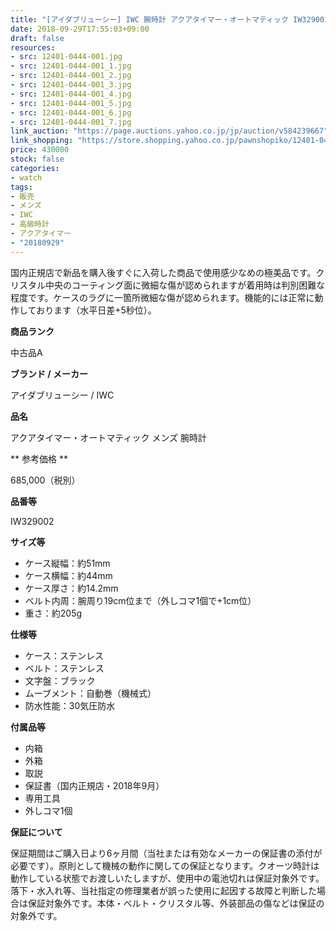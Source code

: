 ```yaml
---
title: "[アイダブリューシー] IWC 腕時計 アクアタイマー・オートマティック IW329002 メンズ 美品"
date: 2018-09-29T17:55:03+09:00
draft: false
resources:
- src: 12401-0444-001.jpg
- src: 12401-0444-001_1.jpg
- src: 12401-0444-001_2.jpg
- src: 12401-0444-001_3.jpg
- src: 12401-0444-001_4.jpg
- src: 12401-0444-001_5.jpg
- src: 12401-0444-001_6.jpg
- src: 12401-0444-001_7.jpg
link_auction: "https://page.auctions.yahoo.co.jp/jp/auction/v584239667"
link_shopping: "https://store.shopping.yahoo.co.jp/pawnshopiko/12401-0444-001.html"
price: 430000
stock: false
categories:
- watch
tags:
- 販売
- メンズ
- IWC
- 高級時計
- アクアタイマー
- "20180929"
---
```

国内正規店で新品を購入後すぐに入荷した商品で使用感少なめの極美品です。クリスタル中央のコーティング面に微細な傷が認められますが着用時は判別困難な程度です。ケースのラグに一箇所微細な傷が認められます。機能的には正常に動作しております（水平日差+5秒位）。

**商品ランク**

中古品A

**ブランド / メーカー**

アイダブリューシー / IWC

**品名**

アクアタイマー・オートマティック メンズ 腕時計

** 参考価格 **

685,000（税別）

**品番等**

IW329002

**サイズ等**

- ケース縦幅：約51mm
- ケース横幅：約44mm
- ケース厚さ：約14.2mm
- ベルト内周：腕周り19cm位まで（外しコマ1個で+1cm位）
- 重さ：約205g

**仕様等**

- ケース：ステンレス
- ベルト：ステンレス
- 文字盤：ブラック
- ムーブメント：自動巻（機械式）
- 防水性能：30気圧防水

**付属品等**

- 内箱
- 外箱
- 取説
- 保証書（国内正規店・2018年9月）
- 専用工具
- 外しコマ1個

**保証について**

保証期間はご購入日より6ヶ月間（当社または有効なメーカーの保証書の添付が必要です）。原則として機械の動作に関しての保証となります。クオーツ時計は動作している状態でお渡しいたしますが、使用中の電池切れは保証対象外です。落下・水入れ等、当社指定の修理業者が誤った使用に起因する故障と判断した場合は保証対象外です。本体・ベルト・クリスタル等、外装部品の傷などは保証の対象外です。
